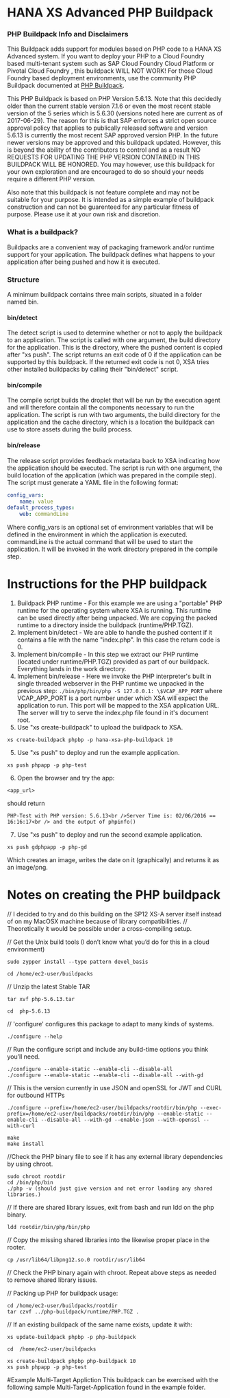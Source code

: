 # HANA XS Advanced PHP Buildpack

### PHP Buildpack Info and Disclaimers
This Buildpack adds support for modules based on PHP code to a HANA XS Advanced system.  If you want to deploy your PHP to a Cloud Foundry based multi-tenant system such as SAP Cloud Foundry Cloud Platform or Pivotal Cloud Foundry , this buildpack WILL NOT WORK!  For those Cloud Foundry based deployment environments, use the community PHP Buildpack documented at [PHP Buildpack](https://docs.cloudfoundry.org/buildpacks/php/).

This PHP Buildpack is based on PHP Version 5.6.13.  Note that this decidedly older than the current stable version 7.1.6 or even the most recent stable version of the 5 series which is 5.6.30 (versions noted here are current as of 2017-06-29).  The reason for this is that SAP enforces a strict open source approval policy that applies to publically released software and version 5.6.13 is currently the most recent SAP approved version PHP.  In the future newer versions may be approved and this buildpack updated.  However, this is beyond the ability of the contributors to control and as a result NO REQUESTS FOR UPDATING THE PHP VERSION CONTAINED IN THIS BUILDPACK WILL BE HONORED.  You may however, use this buildpack for your own exploration and are encouraged to do so should your needs require a different PHP version.

Also note that this buildpack is not feature complete and may not be suitable for your purpose.  It is intended as a simple example of buildpack construction and can not be guarenteed for any particular fitness of purpose.  Please use it at your own risk and discretion.

### What is a buildpack?
Buildpacks are a convenient way of packaging framework and/or runtime support for your application. The buildpack defines what happens to your application after being pushed and how it is executed.

### Structure
A minimum buildpack contains three main scripts, situated in a folder named bin.
#### bin/detect
The detect script is used to determine whether or not to apply the buildpack to an application. The script is called with one argument, the build directory for the application. This is the directory, where the pushed content is copied after "xs push". The script returns an exit code of 0 if the application can be supported by this buildpack. If the returned exit code is not 0, XSA tries other installed buildpacks by calling their "bin/detect" script.
#### bin/compile
The compile script builds the droplet that will be run by the execution agent and will therefore contain all the components necessary to run the application. The script is run with two arguments, the build directory for the application and the cache directory, which is a location the buildpack can use to store assets during the build process.
#### bin/release
The release script provides feedback metadata back to XSA indicating how the application should be executed. The script is run with one argument, the build location of the application (which was prepared in the compile step). The script must generate a YAML file in the following format:
```yml
config_vars:
    name: value
default_process_types:
    web: commandLine
```
Where config_vars is an optional set of environment variables that will be defined in the environment in which the application is executed. commandLine is the actual command that will be used to start the application. It will be invoked in the work directory prepared in the compile step. 

# Instructions for the PHP buildpack

1. Buildpack PHP runtime - For this example we are using a "portable" PHP runtime for the operating system where XSA is running. This runtime can be used directly after being unpacked. We are copying the packed runtime to a directory inside the buildpack (runtime/PHP.TGZ).
1. Implement bin/detect - We are able to handle the pushed content if it contains a file with the name "index.php". In this case the return code is 0.
2. Implement bin/compile - In this step we extract our PHP runtime (located under runtime/PHP.TGZ) provided as part of our buildpack. Everything lands in the work directory.
3. Implement bin/release - Here we invoke the PHP interpreter's built in single threaded webserver in the PHP runtime we unpacked in the previous step: ```./bin/php/bin/php -S 127.0.0.1: \$VCAP_APP_PORT``` where VCAP_APP_PORT is a port number under which XSA will expect the application to run. This port will be mapped to the XSA application URL.  The server will try to serve the index.php file found in it's document root.
4. Use "xs create-buildpack" to upload the buildpack to XSA. 
```
xs create-buildpack phpbp -p hana-xsa-php-buildpack 10
```
5. Use "xs push" to deploy and run the example application.  
```
xs push phpapp -p php-test
```
6. Open the browser and try the app: 
```
<app_url>
```
should return 
```
PHP-Test with PHP version: 5.6.13<br />Server Time is: 02/06/2016 == 16:16:17<br /> and the output of phpinfo()
```
7. Use "xs push" to deploy and run the second example application.  
```
xs push gdphpapp -p php-gd
``` 
Which creates an image, writes the date on it (graphically) and returns it as an image/png.

# Notes on creating the PHP buildpack

// I decided to try and do this building on the SP12 XS-A server itself instead of on my MacOSX machine because of library compatibilities.
// Theoretically it would be possible under a cross-compiling setup.

// Get the Unix build tools (I don’t know what you’d do for this in a cloud environment)
```
sudo zypper install --type pattern devel_basis
```

```
cd /home/ec2-user/buildpacks
```

// Unzip the latest Stable TAR
```
tar xvf php-5.6.13.tar

cd  php-5.6.13
```

// 'configure' configures this package to adapt to many kinds of systems.
```
./configure --help
```

// Run the configure script and include any build-time options you think you’ll need.
```
./configure --enable-static --enable-cli --disable-all
./configure --enable-static --enable-cli --disable-all --with-gd
```

// This is the version currently in use JSON and openSSL for JWT and CURL for outbound HTTPs
```
./configure --prefix=/home/ec2-user/buildpacks/rootdir/bin/php --exec-prefix=/home/ec2-user/buildpacks/rootdir/bin/php --enable-static --enable-cli --disable-all --with-gd --enable-json --with-openssl --with-curl
```

```
make
make install
```

//Check the PHP binary file to see if it has any external library dependencies by using chroot.

```
sudo chroot rootdir
cd /bin/php/bin
./php -v (should just give version and not error loading any shared libraries.)
```

// If there are shared library issues, exit from bash and run ldd on the php binary.

```
ldd rootdir/bin/php/bin/php
```

// Copy the missing shared libraries into the likewise proper place in the rooter.

```
cp /usr/lib64/libpng12.so.0 rootdir/usr/lib64
```

// Check the PHP binary again with chroot.  Repeat above steps as needed to remove shared library issues.

// Packing up PHP for buildpack usage:

```
cd /home/ec2-user/buildpacks/rootdir
tar czvf ../php-buildpack/runtime/PHP.TGZ .
```

// If an existing buildpack of the same name exists, update it with:  
```
xs update-buildpack phpbp -p php-buildpack
```

```
cd  /home/ec2-user/buildpacks

xs create-buildpack phpbp php-buildpack 10
xs push phpapp -p php-test
```


#Example Multi-Target Appliction
This buildpack can be exercised with the following sample Multi-Target-Application found in the example folder.  
